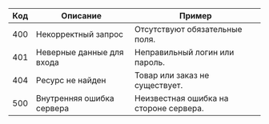 | Код  | Описание                        | Пример                                    |
|------|---------------------------------|-------------------------------------------|
| 400  | Некорректный запрос             | Отсутствуют обязательные поля.           |
| 401  | Неверные данные для входа      | Неправильный логин или пароль.           |
| 404  | Ресурс не найден                | Товар или заказ не существует.           |
| 500  | Внутренняя ошибка сервера      | Неизвестная ошибка на стороне сервера.   |
